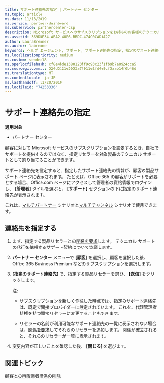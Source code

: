 ```yaml
---
title: サポート連絡先の指定 | パートナー センター
ms.topic: article
ms.date: 11/13/2019
ms.service: partner-dashboard
ms.subservice: partnercenter-csp
description: Microsoft サービスへのサブスクリプションをお持ちのお客様のテクニカルサポートの連絡先として、リセラーを割り当てる方法について説明します。
ms.assetid: 369DBE34-ABA2-40E6-BBDC-474C0CAD3A27
author: LauraBrenner
ms.author: labrenne
keywords: ヘルプ エージェント, サポート, サポート連絡先の指定, 指定のサポート連絡先
ms.localizationpriority: medium
ms.custom: seodec18
ms.openlocfilehash: cf8e4bde1380123ff9c93c23f1fb9b7a0924cca5
ms.sourcegitcommit: 524d3121e5053a74911e2fd4e9cf5aab14f6b48d
ms.translationtype: MT
ms.contentlocale: ja-JP
ms.lasthandoff: 11/20/2019
ms.locfileid: "74253336"
---
```

# <a name="assign-support-contacts"></a>サポート連絡先の指定

**適用対象**

-  パートナー センター

顧客に対して Microsoft サービスのサブスクリプションを設定するとき、自社でサポートを提供するのではなく、指定リセラーを対象製品のテクニカル サポートとして割り当てることができます。

サポート連絡先を設定すると、指定したサポート連絡先の情報が、顧客の製品サポート ページに表示されます。 たとえば、Office 365 の顧客がサポートを必要とする場合、Office.com ページにアクセスして管理者の資格情報でログインし、 **[管理者]** タイルを選ぶと、 **[サポート]** セクションの下に指定のサポート連絡先が表示されます。

これは、[マルチパートナー](multipartner.md) シナリオと[マルチチャンネル](multichannel.md) シナリオで使用できます。 

<a href="" id="assigncontacts"></a>
## <a name="assign-contacts"></a>連絡先を指定する

1.  まず、指定する製品リセラーとの[関係を要求](request-a-relationship-with-a-customer.md)します。 テクニカル サポートの代行を依頼するサポート契約について協議します。

2.  **パートナー センター** メニューで **[顧客]** を選択し、顧客を選択した後、Office 365 Business Premium などのサブスクリプションを選択します。

3.  **[指定のサポート連絡先]** で、指定する製品リセラーを選び、 **[送信]** をクリックします。 

    注: 
    
    *  サブスクリプションを新しく作成した時点では、指定のサポート連絡先は、既定で間接プロバイダーに設定されています。 これを、代理管理者特権を持つ間接リセラーに変更することもできます。
    
    *  リセラーの名前が利用可能なサポート連絡先の一覧に表示されない場合は、[関係を要求](request-a-relationship-with-a-customer.md)してそれらのリセラーを追加します。 関係が確立されると、それらのリセラーが一覧に表示されます。  

4.  変更内容が正しいことを確認した後、 **[閉じる]** を選びます。

## <a name="related-topics"></a>関連トピック

[顧客との再販業者関係の削除](remove-a-relationship.md)